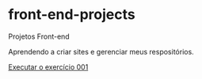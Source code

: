 # front-end-projects
 Projetos Front-end

 Aprendendo a criar sites e gerenciar meus respositórios.

 <a href="https://devgus21.github.io/front-end-projects/curriculum-project/curriculogstv.html">Executar o exercício 001</a>
